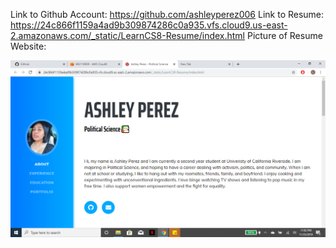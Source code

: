 Link to Github Account: https://github.com/ashleyperez006
Link to Resume: https://24c866f1159a4ad9b309874286c0a935.vfs.cloud9.us-east-2.amazonaws.com/_static/LearnCS8-Resume/index.html
Picture of Resume Website:

![Resume Website](img/Screenshot.png)


